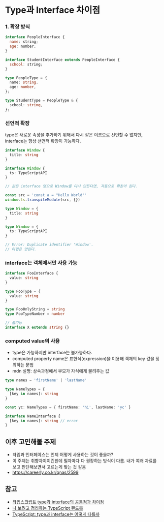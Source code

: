 # Type과 Interface 차이점

### 1. 확장 방식

```js
interface PeopleInterface {
  name: string;
  age: number;
}

interface StudentInterface extends PeopleInterface {
  school: string;
}
```

```ts
type PeopleType = {
  name: string,
  age: number,
};

type StudentType = PeopleType & {
  school: string,
};
```

### 선언적 확장
type은 새로운 속성을 추가하기 위해서 다시 같은 이름으로 선언할 수 없지만, interface는 항상 선언적 확장이 가능하다.

```ts
interface Window {
  title: string
}

interface Window {
  ts: TypeScriptAPI
}

// 같은 interface 명으로 Window를 다시 만든다면, 자동으로 확장이 된다.

const src = 'const a = "Hello World"'
window.ts.transpileModule(src, {})
```

```ts
type Window = {
  title: string
}

type Window = {
  ts: TypeScriptAPI
}

// Error: Duplicate identifier 'Window'.
// 타입은 안된다.
```

### interface는 객체에서만 사용 가능
```ts
interface FooInterface {
  value: string
}

type FooType = {
  value: string
}

type FooOnlyString = string
type FooTypeNumber = number

// 불가능
interface X extends string {}
```
### computed value의 사용
- type은 가능하지만 interface는 불가능하다.
- computed property name은 표현식(expression)을 이용해 객체의 key 값을 정의하는 문법
- mdn 설명: 상속과정에서 부모가 자식에게 물려주는 값

```ts
type names = 'firstName' | 'lastName'

type NameTypes = {
  [key in names]: string
}

const yc: NameTypes = { firstName: 'hi', lastName: 'yc' }

interface NameInterface {
  [key in names]: string // error
}
```

## 이후 고민해볼 주제
- 타입과 인터페이스는 언제 어떻게 사용하는 것이 좋을까?
- 이 주제는 취향차이이긴한데 필자마다 다 권장하는 방식이 다름. 내가 여러 자료를 보고 판단해보면서 고르는게 맞는 것 같음
- https://careerly.co.kr/qnas/2599

## 참고

- [타입스크립트 type과 interface의 공통점과 차이점](https://yceffort.kr/2021/03/typescript-interface-vs-type)
- [나 보려고 정리하는 TypeScript 핸드북](https://velog.io/@1998yuki0331/%EB%82%98-%EB%B3%B4%EB%A0%A4%EA%B3%A0-%EC%A0%95%EB%A6%AC%ED%95%98%EB%8A%94-TypeScript-%ED%95%B8%EB%93%9C%EB%B6%81)
- [TypeScript: type과 interface는 어떻게 다를까](https://medium.com/hcleedev/typescript-type%EA%B3%BC-interface%EB%8A%94-%EC%96%B4%EB%96%BB%EA%B2%8C-%EB%8B%A4%EB%A5%BC%EA%B9%8C-c4ca65a0257)